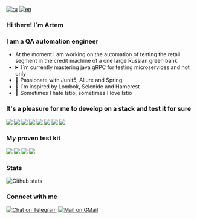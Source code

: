 [![ru](https://img.shields.io/badge/lang-ru-blue.svg)](https://github.com/a-simeshin/a-simeshin/blob/main/README.ru.md)
[![en](https://img.shields.io/badge/lang-en-blue.svg)](https://github.com/a-simeshin/a-simeshin/blob/main/README.md)

### Hi there! I`m Artem

### I am a QA automation engineer
- At the moment I am working on the automation of testing the retail segment in the credit machine of a one large Russian green bank
- <details><summary>I`m currently mastering java gRPC for testing microservices and not only</summary><pre>If you are also interested in developing and testing microservices with gRPC, I strongly advise you to pay attention to https://github.com/yidongnan, he is just a god of gRPC</pre></details>
- 🖤 Passionate with Junit5, Allure and Spring
- 🤍 I`m inspired by Lombok, Selenide and Hamcrest
- 🤪 Sometimes I hate Istio, sometimes I love Istio

### It's a pleasure for me to develop on a stack and test it for sure
![](https://img.shields.io/badge/Git-F05032?style=for-the-badge&logo=git&logoColor=white)
![](https://img.shields.io/badge/apache_maven-C71A36?style=for-the-badge&logo=apachemaven&logoColor=white)
![](https://img.shields.io/badge/Java-ED8B00?style=for-the-badge&logo=java&logoColor=white)
![](https://img.shields.io/badge/Spring_Boot-F2F4F9?style=for-the-badge&logo=spring-boot)
![](https://img.shields.io/badge/PostgreSQL-316192?style=for-the-badge&logo=postgresql&logoColor=white)
![](https://img.shields.io/badge/Cassandra-1287B1?style=for-the-badge&logo=apache%20cassandra&logoColor=white)
![](https://img.shields.io/badge/Oracle-F80000?style=for-the-badge&logo=oracle&logoColor=black)
![](https://img.shields.io/badge/Apache_Kafka-231F20?style=for-the-badge&logo=apache-kafka&logoColor=white)


### My proven test kit
![](https://img.shields.io/badge/Git-F05032?style=for-the-badge&logo=git&logoColor=white)
![](https://img.shields.io/badge/Jenkins-D24939?style=for-the-badge&logo=Jenkins&logoColor=white)
![](https://img.shields.io/badge/Java-ED8B00?style=for-the-badge&logo=java&logoColor=white)
![](https://img.shields.io/badge/Junit5-25A162?style=for-the-badge&logo=junit5&logoColor=white)

### Stats
![Github stats](https://github-readme-stats.vercel.app/api?username=a-simeshin&show_icons=true&theme=dracula&hide=stars&count_private=true)

### Connect with me
[![Chat on Telegram](https://img.shields.io/badge/Telegram-2CA5E0?style=for-the-badge&logo=telegram&logoColor=white)](https://t.me/saddecember)
[![Mail on GMail](https://img.shields.io/badge/Gmail-D14836?style=for-the-badge&logo=gmail&logoColor=white)](mailto:sadnovember2@gmail.com)

